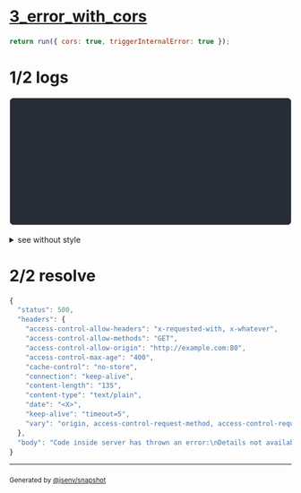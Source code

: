 # [3_error_with_cors](../../cors.test.mjs#L70)

```js
return run({ cors: true, triggerInternalError: true });
```

# 1/2 logs

![img](log_group.svg)

<details>
  <summary>see without style</summary>

```console
OPTIONS http://127.0.0.1/
internal error while handling request
--- error stack ---
Error: here
    at redirectRequest (base/cors.test.mjs:28:19)
    at callHook (@jsenv/core/packages/backend/server/src/service_controller.js:62:25)
    at Object.callHooks (@jsenv/core/packages/backend/server/src/service_controller.js:86:27)
    at applyRequestInternalRedirection (@jsenv/core/packages/backend/server/src/start_server.js:399:23)
    at getResponseProperties (@jsenv/core/packages/backend/server/src/start_server.js:532:17)
    at Server.requestEventHandler (@jsenv/core/packages/backend/server/src/start_server.js:698:42)
    at Server.emit (node:events:520:35)
    at parserOnIncoming (node:_http_server:1173:12)
    at HTTPParser.parserOnHeadersComplete (node:_http_common:121:17)
  500 Internal Server Error
```

</details>


# 2/2 resolve

```js
{
  "status": 500,
  "headers": {
    "access-control-allow-headers": "x-requested-with, x-whatever",
    "access-control-allow-methods": "GET",
    "access-control-allow-origin": "http://example.com:80",
    "access-control-max-age": "400",
    "cache-control": "no-store",
    "connection": "keep-alive",
    "content-length": "135",
    "content-type": "text/plain",
    "date": "<X>",
    "keep-alive": "timeout=5",
    "vary": "origin, access-control-request-method, access-control-request-headers"
  },
  "body": "Code inside server has thrown an error:\nDetails not available: to enable them use jsenvServiceErrorHandler({ sendErrorDetails: true })."
}
```

---

<sub>
  Generated by <a href="https://github.com/jsenv/core/tree/main/packages/tooling/snapshot">@jsenv/snapshot</a>
</sub>
